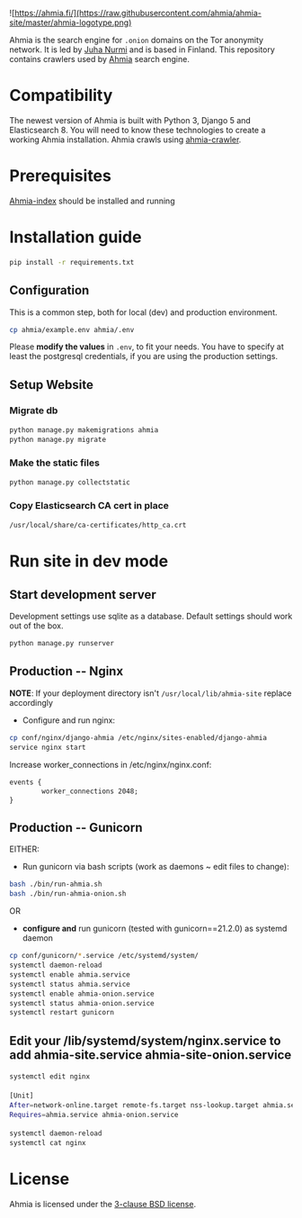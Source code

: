 ![https://ahmia.fi/](https://raw.githubusercontent.com/ahmia/ahmia-site/master/ahmia-logotype.png)

Ahmia is the search engine for `.onion` domains on the Tor anonymity
network. It is led by [Juha Nurmi](//github.com/juhanurmi) and is based
in Finland. This repository contains crawlers used by [Ahmia](https://ahmia.fi/) search engine.

# Compatibility

The newest version of Ahmia is built with Python 3, Django 5 and Elasticsearch 8.
You will need to know these technologies to create a working Ahmia installation.
Ahmia crawls using [ahmia-crawler](https://github.com/ahmia/ahmia-crawler).

# Prerequisites
[Ahmia-index](https://github.com/ahmia/ahmia-index) should be installed and running

# Installation guide

```sh
pip install -r requirements.txt
```

## Configuration

This is a common step, both for local (dev) and production environment.

```sh
cp ahmia/example.env ahmia/.env
```

Please **modify the values** in `.env`, to fit your needs. You have to specify
at least the postgresql credentials, if you are using the production settings.


## Setup Website

### Migrate db
```sh
python manage.py makemigrations ahmia
python manage.py migrate
```

### Make the static files
```sh
python manage.py collectstatic
```

### Copy Elasticsearch CA cert in place

```sh
/usr/local/share/ca-certificates/http_ca.crt
```

# Run site in dev mode

## Start development server

Development settings use sqlite as a database.
Default settings should work out of the box.

```sh
python manage.py runserver
```

## Production -- Nginx

__NOTE__: If your deployment directory isn't `/usr/local/lib/ahmia-site` replace accordingly

* Configure and run nginx:
```sh
cp conf/nginx/django-ahmia /etc/nginx/sites-enabled/django-ahmia
service nginx start
```

Increase worker_connections in /etc/nginx/nginx.conf:

```
events {
        worker_connections 2048;
}
```

## Production -- Gunicorn

EITHER:

* Run gunicorn via bash scripts (work as daemons ~ edit files to change):
```sh
bash ./bin/run-ahmia.sh
bash ./bin/run-ahmia-onion.sh
```

OR

* **configure and** run gunicorn (tested with gunicorn==21.2.0) as systemd daemon
```sh
cp conf/gunicorn/*.service /etc/systemd/system/
systemctl daemon-reload
systemctl enable ahmia.service
systemctl status ahmia.service
systemctl enable ahmia-onion.service
systemctl status ahmia-onion.service
systemctl restart gunicorn
```

## Edit your /lib/systemd/system/nginx.service to add ahmia-site.service ahmia-site-onion.service

```sh
systemctl edit nginx

[Unit]
After=network-online.target remote-fs.target nss-lookup.target ahmia.service ahmia-onion.service
Requires=ahmia.service ahmia-onion.service

systemctl daemon-reload
systemctl cat nginx
```

# License

Ahmia is licensed under the [3-clause BSD license](
https://en.wikipedia.org/wiki/BSD_licenses#3-clause_license_.28.22Revised_BSD_License.22.2C_.22New_BSD_License.22.2C_or_.22Modified_BSD_License.22.29).
